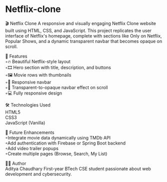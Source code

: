 # Netflix-clone
🎬 Netflix Clone A responsive and visually engaging Netflix Clone website built using HTML, CSS, and JavaScript. This project replicates the user interface of Netflix's homepage, complete with sections like Only on Netflix, Popular Shows, and a dynamic transparent navbar that becomes opaque on scroll.

🚀 Features  
◦🔥 Beautiful Netflix-style layout  
◦🎞 Hero section with title, description, and buttons  
◦🖼 Movie rows with thumbnails  
◦🧭 Responsive navbar  
◦🎯 Transparent-to-opaque navbar effect on scroll  
◦💻 Fully responsive design  
  

🛠 Technologies Used  
HTML5  
CSS3  
JavaScript (Vanilla)  

  
📌 Future Enhancements     
◦Integrate movie data dynamically using TMDb API  
◦Add authentication with Firebase or Spring Boot backend  
◦Add video trailer popups  
◦Create multiple pages (Browse, Search, My List)  

  
🧑‍💻 Author  
Aditya Chaudhary
First-year BTech CSE student passionate about web development and cybersecurity.
